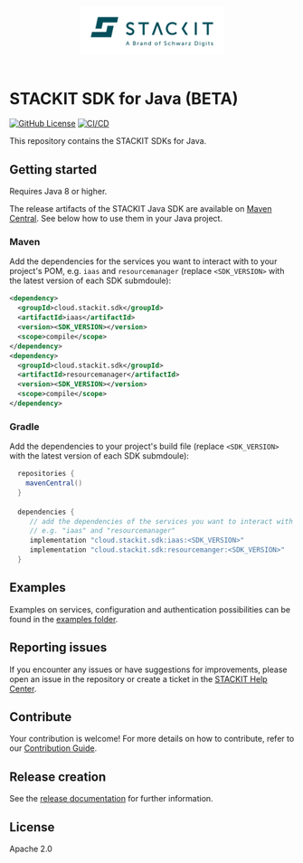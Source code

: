<div align="center">
<br>
<img src=".github/images/stackit-logo.svg" alt="STACKIT logo" width="50%"/>
<br>
<br>
</div>

# STACKIT SDK for Java (BETA)

[![GitHub License](https://img.shields.io/github/license/stackitcloud/stackit-sdk-java)](https://www.apache.org/licenses/LICENSE-2.0)
[![CI/CD](https://github.com/stackitcloud/stackit-sdk-java/actions/workflows/ci.yaml/badge.svg?branch=main)](https://github.com/stackitcloud/stackit-sdk-java/actions/workflows/ci.yaml)

This repository contains the STACKIT SDKs for Java.

## Getting started

Requires Java 8 or higher.

The release artifacts of the STACKIT Java SDK are available on [Maven Central](https://central.sonatype.com/namespace/cloud.stackit.sdk). 
See below how to use them in your Java project.

### Maven

Add the dependencies for the services you want to interact with to your project's POM, e.g. `iaas` and `resourcemanager` (replace `<SDK_VERSION>` with the latest version of each SDK submdoule): 

```xml
<dependency>
  <groupId>cloud.stackit.sdk</groupId>
  <artifactId>iaas</artifactId>
  <version><SDK_VERSION></version>
  <scope>compile</scope>
</dependency>
<dependency>
  <groupId>cloud.stackit.sdk</groupId>
  <artifactId>resourcemanager</artifactId>
  <version><SDK_VERSION></version>
  <scope>compile</scope>
</dependency>
```

### Gradle

Add the dependencies to your project's build file (replace `<SDK_VERSION>` with the latest version of each SDK submdoule):

```groovy
  repositories {
    mavenCentral()
  }

  dependencies {
     // add the dependencies of the services you want to interact with here,
     // e.g. "iaas" and "resourcemanager"
     implementation "cloud.stackit.sdk:iaas:<SDK_VERSION>"
     implementation "cloud.stackit.sdk:resourcemanger:<SDK_VERSION>"
  }
```

## Examples

Examples on services, configuration and authentication possibilities can be found in the [examples folder](https://github.com/stackitcloud/stackit-sdk-java/tree/main/examples).

## Reporting issues

If you encounter any issues or have suggestions for improvements, please open an issue in the repository or create a ticket in the [STACKIT Help Center](https://support.stackit.cloud/).

## Contribute

Your contribution is welcome! For more details on how to contribute, refer to our [Contribution Guide](./CONTRIBUTION.md).

## Release creation

See the [release documentation](./RELEASE.md) for further information.

## License

Apache 2.0
